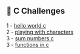 ## 🎯 C Challenges

1 - [hello world c](https://github.com/danipishinin/HackerRank/blob/main/c/hello-world-c.md) </br >
2 - [playing with characters](https://github.com/danipishinin/HackerRank/blob/main/c/playing-with-characters.md) </br >
3 - [sum numbers c](https://github.com/danipishinin/HackerRank/blob/main/c/sum-numbers-c.md) </br >
3 - [functions in c](https://github.com/danipishinin/HackerRank/blob/main/c/functions-in-c.md) </br >
